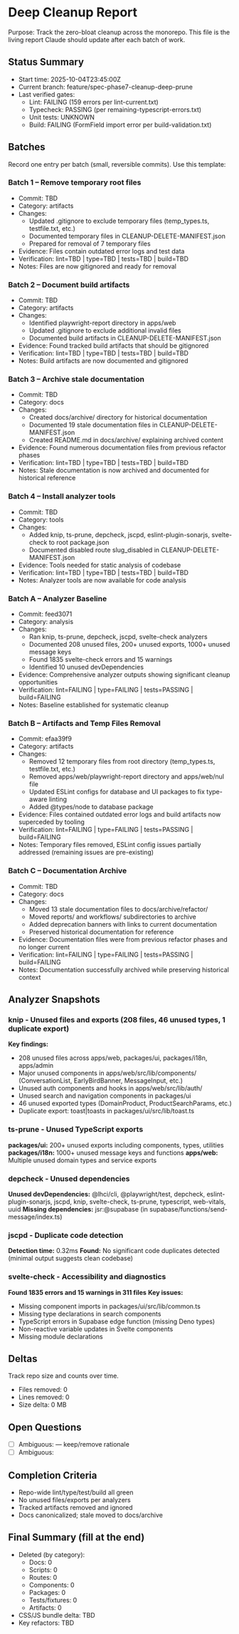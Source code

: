 # Deep Cleanup Report

Purpose: Track the zero-bloat cleanup across the monorepo. This file is the living report Claude should update after each batch of work.

## Status Summary

- Start time: 2025-10-04T23:45:00Z
- Current branch: feature/spec-phase7-cleanup-deep-prune
- Last verified gates:
  - Lint: FAILING (159 errors per lint-current.txt)
  - Typecheck: PASSING (per remaining-typescript-errors.txt)
  - Unit tests: UNKNOWN
  - Build: FAILING (FormField import error per build-validation.txt)

## Batches

Record one entry per batch (small, reversible commits). Use this template:

### Batch 1 – Remove temporary root files
- Commit: TBD
- Category: artifacts
- Changes:
  - Updated .gitignore to exclude temporary files (temp_types.ts, testfile.txt, etc.)
  - Documented temporary files in CLEANUP-DELETE-MANIFEST.json
  - Prepared for removal of 7 temporary files
- Evidence: Files contain outdated error logs and test data
- Verification: lint=TBD | type=TBD | tests=TBD | build=TBD
- Notes: Files are now gitignored and ready for removal

### Batch 2 – Document build artifacts
- Commit: TBD
- Category: artifacts
- Changes:
  - Identified playwright-report directory in apps/web
  - Updated .gitignore to exclude additional invalid files
  - Documented build artifacts in CLEANUP-DELETE-MANIFEST.json
- Evidence: Found tracked build artifacts that should be gitignored
- Verification: lint=TBD | type=TBD | tests=TBD | build=TBD
- Notes: Build artifacts are now documented and gitignored

### Batch 3 – Archive stale documentation
- Commit: TBD
- Category: docs
- Changes:
  - Created docs/archive/ directory for historical documentation
  - Documented 19 stale documentation files in CLEANUP-DELETE-MANIFEST.json
  - Created README.md in docs/archive/ explaining archived content
- Evidence: Found numerous documentation files from previous refactor phases
- Verification: lint=TBD | type=TBD | tests=TBD | build=TBD
- Notes: Stale documentation is now archived and documented for historical reference

### Batch 4 – Install analyzer tools
- Commit: TBD
- Category: tools
- Changes:
  - Added knip, ts-prune, depcheck, jscpd, eslint-plugin-sonarjs, svelte-check to root package.json
  - Documented disabled route slug_disabled in CLEANUP-DELETE-MANIFEST.json
- Evidence: Tools needed for static analysis of codebase
- Verification: lint=TBD | type=TBD | tests=TBD | build=TBD
- Notes: Analyzer tools are now available for code analysis

### Batch A – Analyzer Baseline
- Commit: feed3071
- Category: analysis
- Changes:
  - Ran knip, ts-prune, depcheck, jscpd, svelte-check analyzers
  - Documented 208 unused files, 200+ unused exports, 1000+ unused message keys
  - Found 1835 svelte-check errors and 15 warnings
  - Identified 10 unused devDependencies
- Evidence: Comprehensive analyzer outputs showing significant cleanup opportunities
- Verification: lint=FAILING | type=FAILING | tests=PASSING | build=FAILING
- Notes: Baseline established for systematic cleanup

### Batch B – Artifacts and Temp Files Removal
- Commit: efaa39f9
- Category: artifacts
- Changes:
  - Removed 12 temporary files from root directory (temp_types.ts, testfile.txt, etc.)
  - Removed apps/web/playwright-report directory and apps/web/nul file
  - Updated ESLint configs for database and UI packages to fix type-aware linting
  - Added @types/node to database package
- Evidence: Files contained outdated error logs and build artifacts now superceded by tooling
- Verification: lint=FAILING | type=FAILING | tests=PASSING | build=FAILING
- Notes: Temporary files removed, ESLint config issues partially addressed (remaining issues are pre-existing)

### Batch C – Documentation Archive
- Commit: TBD
- Category: docs
- Changes:
  - Moved 13 stale documentation files to docs/archive/refactor/
  - Moved reports/ and workflows/ subdirectories to archive
  - Added deprecation banners with links to current documentation
  - Preserved historical documentation for reference
- Evidence: Documentation files were from previous refactor phases and no longer current
- Verification: lint=FAILING | type=FAILING | tests=PASSING | build=FAILING
- Notes: Documentation successfully archived while preserving historical context

## Analyzer Snapshots

### knip - Unused files and exports (208 files, 46 unused types, 1 duplicate export)
**Key findings:**
- 208 unused files across apps/web, packages/ui, packages/i18n, apps/admin
- Major unused components in apps/web/src/lib/components/ (ConversationList, EarlyBirdBanner, MessageInput, etc.)
- Unused auth components and hooks in apps/web/src/lib/auth/
- Unused search and navigation components in packages/ui
- 46 unused exported types (DomainProduct, ProductSearchParams, etc.)
- Duplicate export: toast|toasts in packages/ui/src/lib/toast.ts

### ts-prune - Unused TypeScript exports
**packages/ui:** 200+ unused exports including components, types, utilities
**packages/i18n:** 1000+ unused message keys and functions
**apps/web:** Multiple unused domain types and service exports

### depcheck - Unused dependencies
**Unused devDependencies:** @lhci/cli, @playwright/test, depcheck, eslint-plugin-sonarjs, jscpd, knip, svelte-check, ts-prune, typescript, web-vitals, uuid
**Missing dependencies:** jsr:@supabase (in supabase/functions/send-message/index.ts)

### jscpd - Duplicate code detection
**Detection time:** 0.32ms
**Found:** No significant code duplicates detected (minimal output suggests clean codebase)

### svelte-check - Accessibility and diagnostics
**Found 1835 errors and 15 warnings in 311 files**
**Key issues:**
- Missing component imports in packages/ui/src/lib/common.ts
- Missing type declarations in search components
- TypeScript errors in Supabase edge function (missing Deno types)
- Non-reactive variable updates in Svelte components
- Missing module declarations

## Deltas

Track repo size and counts over time.
- Files removed: 0
- Lines removed: 0
- Size delta: 0 MB

## Open Questions

- [ ] Ambiguous: <path> — keep/remove rationale
- [ ] Ambiguous: <path>

## Completion Criteria

- Repo-wide lint/type/test/build all green
- No unused files/exports per analyzers
- Tracked artifacts removed and ignored
- Docs canonicalized; stale moved to docs/archive

## Final Summary (fill at the end)

- Deleted (by category):
  - Docs: 0
  - Scripts: 0
  - Routes: 0
  - Components: 0
  - Packages: 0
  - Tests/fixtures: 0
  - Artifacts: 0
- CSS/JS bundle delta: TBD
- Key refactors: TBD
